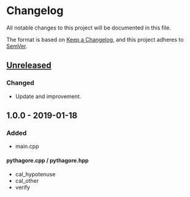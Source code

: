 # Changelog
All notable changes to this project will be documented in this file.

The format is based on [Keep a Changelog](https://keepachangelog.com/en/1.0.0/),
and this project adheres to [SemVer](http://semver.org/).

## [Unreleased]
### Changed
- Update and improvement.

## 1.0.0 - 2019-01-18
### Added
- main.cpp
#### pythagore.cpp / pythagore.hpp
- cal_hypotenuse
- cal_other
- verify

[Unreleased]: https://github.com/kanekireal/lwpythagore/compare/v1.0.0-release...HEAD
